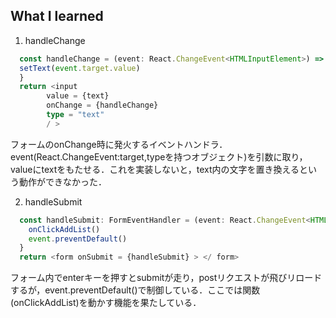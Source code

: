 ## What I learned

1. handleChange

```ts
  const handleChange = (event: React.ChangeEvent<HTMLInputElement>) => {
  setText(event.target.value)
  }
  return <input
        value = {text}
        onChange = {handleChange}
        type = "text"
        / >
```
フォームのonChange時に発火するイベントハンドラ．event(React.ChangeEvent:target,typeを持つオブジェクト)を引数に取り，valueにtextをもたせる．これを実装しないと，text内の文字を置き換えるという動作ができなかった．


2. handleSubmit

```ts
  const handleSubmit: FormEventHandler = (event: React.ChangeEvent<HTMLInputElement>) => {
    onClickAddList()
    event.preventDefault()
  }
  return <form onSubmit = {handleSubmit} > </ form>
```
フォーム内でenterキーを押すとsubmitが走り，postリクエストが飛びリロードするが，event.preventDefault()で制御している．ここでは関数(onClickAddList)を動かす機能を果たしている．
